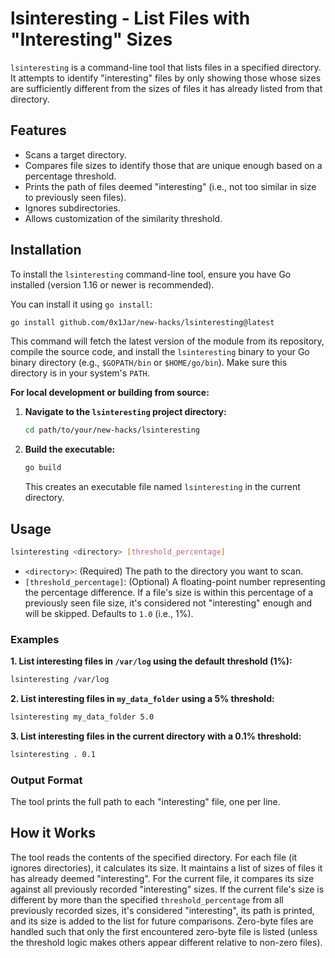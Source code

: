 # lsinteresting - List Files with "Interesting" Sizes

`lsinteresting` is a command-line tool that lists files in a specified directory. It attempts to identify "interesting" files by only showing those whose sizes are sufficiently different from the sizes of files it has already listed from that directory.

## Features

*   Scans a target directory.
*   Compares file sizes to identify those that are unique enough based on a percentage threshold.
*   Prints the path of files deemed "interesting" (i.e., not too similar in size to previously seen files).
*   Ignores subdirectories.
*   Allows customization of the similarity threshold.

## Installation

To install the `lsinteresting` command-line tool, ensure you have Go installed (version 1.16 or newer is recommended).

You can install it using `go install`:
```bash
go install github.com/0x1Jar/new-hacks/lsinteresting@latest
```
This command will fetch the latest version of the module from its repository, compile the source code, and install the `lsinteresting` binary to your Go binary directory (e.g., `$GOPATH/bin` or `$HOME/go/bin`). Make sure this directory is in your system's `PATH`.

**For local development or building from source:**

1.  **Navigate to the `lsinteresting` project directory:**
    ```bash
    cd path/to/your/new-hacks/lsinteresting
    ```
2.  **Build the executable:**
    ```bash
    go build
    ```
    This creates an executable file named `lsinteresting` in the current directory.

## Usage

```bash
lsinteresting <directory> [threshold_percentage]
```

*   `<directory>`: (Required) The path to the directory you want to scan.
*   `[threshold_percentage]`: (Optional) A floating-point number representing the percentage difference. If a file's size is within this percentage of a previously seen file size, it's considered not "interesting" enough and will be skipped. Defaults to `1.0` (i.e., 1%).

### Examples

**1. List interesting files in `/var/log` using the default threshold (1%):**
```bash
lsinteresting /var/log
```

**2. List interesting files in `my_data_folder` using a 5% threshold:**
```bash
lsinteresting my_data_folder 5.0
```

**3. List interesting files in the current directory with a 0.1% threshold:**
```bash
lsinteresting . 0.1
```

### Output Format
The tool prints the full path to each "interesting" file, one per line.

## How it Works
The tool reads the contents of the specified directory. For each file (it ignores directories), it calculates its size. It maintains a list of sizes of files it has already deemed "interesting". For the current file, it compares its size against all previously recorded "interesting" sizes. If the current file's size is different by more than the specified `threshold_percentage` from all previously recorded sizes, it's considered "interesting", its path is printed, and its size is added to the list for future comparisons. Zero-byte files are handled such that only the first encountered zero-byte file is listed (unless the threshold logic makes others appear different relative to non-zero files).
